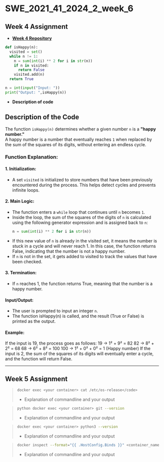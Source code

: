 # SWE_2021_41_2024_2_week_6

## Week 4 Assignment
- [**Week 4 Repository**](https://github.com/ch0rca/SWE_2021_41_2024_2_week_4)
```python
def isHappy(n):
  visited = set()
  while n != 1:
    n = sum(int(i) ** 2 for i in str(n))
    if n in visited:
      return False
    visited.add(n)
  return True

n = int(input("Input: "))
print("Output: ",isHappy(n))
```

- **Description of code**


## Description of the Code

The function `isHappy(n)` determines whether a given number `n` is a **"happy number."**  
A happy number is a number that eventually reaches `1` when replaced by the sum of the squares of its digits, without entering an endless cycle.

### Function Explanation:

#### 1. Initialization:
- A set `visited` is initialized to store numbers that have been previously encountered during the process. This helps detect cycles and prevents infinite loops.

#### 2. Main Logic:
- The function enters a `while` loop that continues until `n` becomes `1`.
- Inside the loop, the sum of the squares of the digits of `n` is calculated using the following generator expression and is assigned back to `n`:
  ```python
  n = sum(int(i) ** 2 for i in str(n))
- If this new value of `n` is already in the visited set, it means the number is stuck in a cycle and will never reach 1. In this case, the function returns False, indicating that the number is not a happy number.
- If `n` is not in the set, it gets added to visited to track the values that have been checked.

#### 3. Termination:
- If `n` reaches 1, the function returns True, meaning that the number is a happy number.

#### Input/Output:
- The user is prompted to input an integer `n`.
- The function isHappy(n) is called, and the result (True or False) is printed as the output.

#### Example:
If the input is 19, the process goes as follows:
      19 → 1² + 9² = 82
      82 → 8² + 2² = 68
      68 → 6² + 8² = 100
      100 → 1² + 0² + 0² = 1 (Happy number)
      If the input is 2, the sum of the squares of its digits will eventually enter a cycle, and the function will return False.
  
---

## Week 5 Assignment

>```bash
>docker exec <your container> cat /etc/os-release</code>
>```
> - Explanation of commandline and your output

>```bash
>python docker exec <your container> git --version
>```
> - Explanation of commandline and your output

>```bash
>docker exec <your container> python3 --version
>```
> - Explanation of commandline and your output

>```bash
>docker inspect --format="{{ .HostConfig.Binds }}" <container_name>
>```
> - Explanation of commandline and your output

